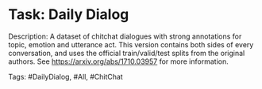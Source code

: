 Task: Daily Dialog
===================
Description: A dataset of chitchat dialogues with strong annotations for topic, emotion and utterance act. This version contains both sides of every conversation, and uses the official train/valid/test splits from the original authors. See https://arxiv.org/abs/1710.03957 for more information.

Tags: #DailyDialog, #All, #ChitChat

